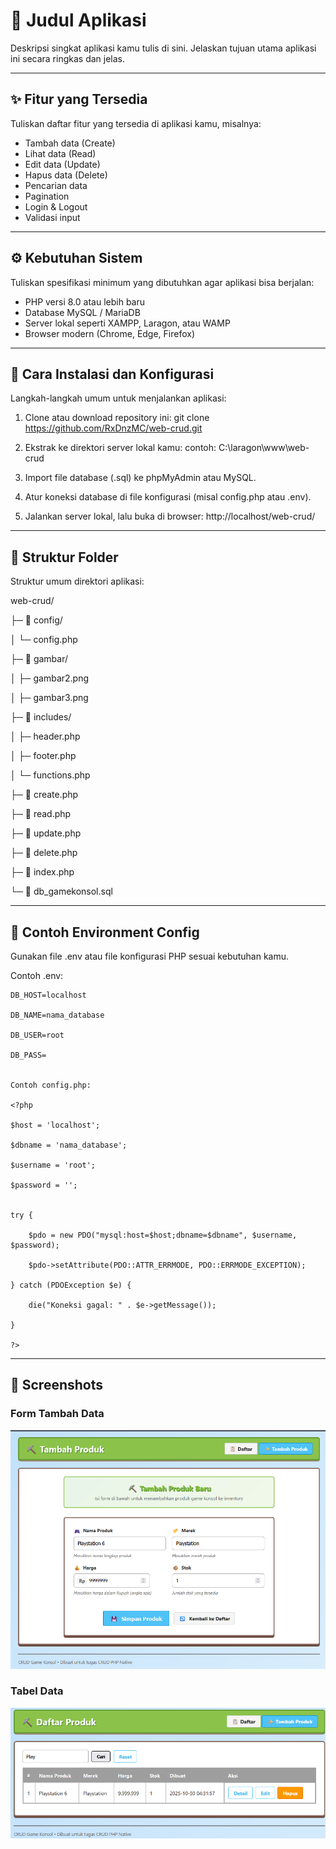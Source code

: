# 🧾 Judul Aplikasi
Deskripsi singkat aplikasi kamu tulis di sini. Jelaskan tujuan utama aplikasi ini secara ringkas dan jelas.

---

## ✨ Fitur yang Tersedia
Tuliskan daftar fitur yang tersedia di aplikasi kamu, misalnya:
- Tambah data (Create)
- Lihat data (Read)
- Edit data (Update)
- Hapus data (Delete)
- Pencarian data
- Pagination
- Login & Logout
- Validasi input

---

## ⚙️ Kebutuhan Sistem
Tuliskan spesifikasi minimum yang dibutuhkan agar aplikasi bisa berjalan:
- PHP versi 8.0 atau lebih baru
- Database MySQL / MariaDB
- Server lokal seperti XAMPP, Laragon, atau WAMP
- Browser modern (Chrome, Edge, Firefox)

---

## 🚀 Cara Instalasi dan Konfigurasi
Langkah-langkah umum untuk menjalankan aplikasi:

1. Clone atau download repository ini:
   git clone https://github.com/RxDnzMC/web-crud.git

2. Ekstrak ke direktori server lokal kamu:
   contoh: C:\laragon\www\web-crud

3. Import file database (.sql) ke phpMyAdmin atau MySQL.

4. Atur koneksi database di file konfigurasi (misal config.php atau .env).

5. Jalankan server lokal, lalu buka di browser:
   http://localhost/web-crud/

---

## 📂 Struktur Folder
Struktur umum direktori aplikasi:

web-crud/

├─ 📁 config/

│  └─ config.php

├─ 📁 gambar/

│  ├─ gambar2.png

│  ├─ gambar3.png

├─ 📁 includes/

│  ├─ header.php

│  ├─ footer.php

│  └─ functions.php

├─ 📄 create.php

├─ 📄 read.php

├─ 📄 update.php

├─ 📄 delete.php

├─ 📄 index.php

└─ 📄 db_gamekonsol.sql

---

## 🔧 Contoh Environment Config
Gunakan file .env atau file konfigurasi PHP sesuai kebutuhan kamu.


Contoh .env:
```
DB_HOST=localhost

DB_NAME=nama_database

DB_USER=root

DB_PASS=


Contoh config.php:

<?php

$host = 'localhost';

$dbname = 'nama_database';

$username = 'root';

$password = '';


try {

    $pdo = new PDO("mysql:host=$host;dbname=$dbname", $username, $password);
    
    $pdo->setAttribute(PDO::ATTR_ERRMODE, PDO::ERRMODE_EXCEPTION);
    
} catch (PDOException $e) {

    die("Koneksi gagal: " . $e->getMessage());
    
}

?>
```

---

## 📸 Screenshots

### Form Tambah Data
![Form Tambah Data](gambar/gambar2.png)

### Tabel Data
![Tabel Data](gambar/gambar3.png)






